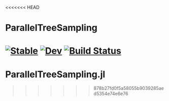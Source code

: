 <<<<<<< HEAD
# ParallelTreeSampling

[![Stable](https://img.shields.io/badge/docs-stable-blue.svg)](https://kykim0.github.io/ParallelTreeSampling.jl/stable)
[![Dev](https://img.shields.io/badge/docs-dev-blue.svg)](https://kykim0.github.io/ParallelTreeSampling.jl/dev)
[![Build Status](https://github.com/kykim0/ParallelTreeSampling.jl/actions/workflows/CI.yml/badge.svg?branch=main)](https://github.com/kykim0/ParallelTreeSampling.jl/actions/workflows/CI.yml?query=branch%3Amain)
=======
# ParallelTreeSampling.jl
>>>>>>> 878b27fd0f5a58055b9039285aed5354e74e6e76

